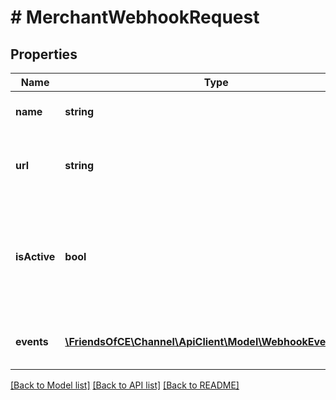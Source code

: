 # # MerchantWebhookRequest

## Properties

Name | Type | Description | Notes
------------ | ------------- | ------------- | -------------
**name** | **string** | The unique webhook name. |
**url** | **string** | The callback URL using by the webhook. |
**isActive** | **bool** | Determining if the webhook should be active and callbacks should proceed or not. | [optional]
**events** | [**\FriendsOfCE\Channel\ApiClient\Model\WebhookEventType[]**](WebhookEventType.md) | Events supported by the webhook. |

[[Back to Model list]](../../README.md#models) [[Back to API list]](../../README.md#endpoints) [[Back to README]](../../README.md)
